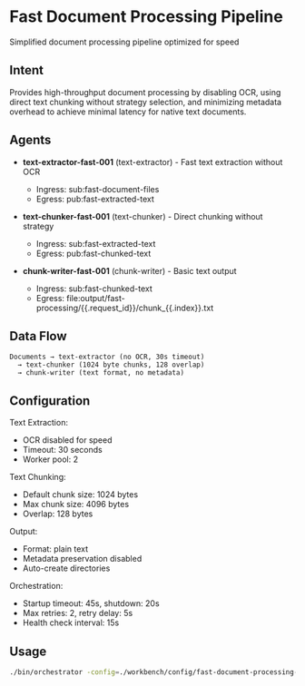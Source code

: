 # Fast Document Processing Pipeline

Simplified document processing pipeline optimized for speed

## Intent

Provides high-throughput document processing by disabling OCR, using direct text chunking without strategy selection, and minimizing metadata overhead to achieve minimal latency for native text documents.

## Agents

- **text-extractor-fast-001** (text-extractor) - Fast text extraction without OCR
  - Ingress: sub:fast-document-files
  - Egress: pub:fast-extracted-text

- **text-chunker-fast-001** (text-chunker) - Direct chunking without strategy
  - Ingress: sub:fast-extracted-text
  - Egress: pub:fast-chunked-text

- **chunk-writer-fast-001** (chunk-writer) - Basic text output
  - Ingress: sub:fast-chunked-text
  - Egress: file:output/fast-processing/{{.request_id}}/chunk_{{.index}}.txt

## Data Flow

```
Documents → text-extractor (no OCR, 30s timeout)
  → text-chunker (1024 byte chunks, 128 overlap)
  → chunk-writer (text format, no metadata)
```

## Configuration

Text Extraction:
- OCR disabled for speed
- Timeout: 30 seconds
- Worker pool: 2

Text Chunking:
- Default chunk size: 1024 bytes
- Max chunk size: 4096 bytes
- Overlap: 128 bytes

Output:
- Format: plain text
- Metadata preservation disabled
- Auto-create directories

Orchestration:
- Startup timeout: 45s, shutdown: 20s
- Max retries: 2, retry delay: 5s
- Health check interval: 15s

## Usage

```bash
./bin/orchestrator -config=./workbench/config/fast-document-processing-pipeline.yaml
```
